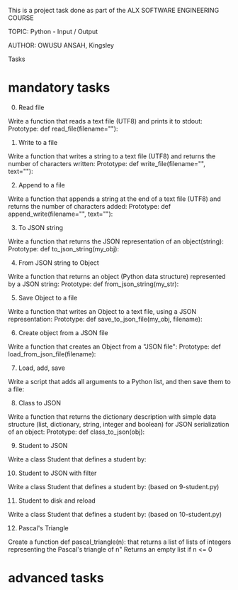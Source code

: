 This is a project task done as part of the ALX SOFTWARE ENGINEERING COURSE

TOPIC: Python - Input / Output

AUTHOR: OWUSU ANSAH, Kingsley

Tasks

# mandatory tasks

0. Read file

Write a function that reads a text file (UTF8) and prints it to stdout:
Prototype: def read_file(filename=""):

1. Write to a file

Write a function that writes a string to a text file (UTF8) and returns the number of characters written:
Prototype: def write_file(filename="", text=""):

2. Append to a file

Write a function that appends a string at the end of a text file (UTF8) and returns the number of characters added:
Prototype: def append_write(filename="", text=""):

3. To JSON string

Write a function that returns the JSON representation of an object(string):
Prototype: def to_json_string(my_obj):

4. From JSON string to Object

Write a function that returns an object (Python data structure) represented by a JSON string:
Prototype: def from_json_string(my_str):

5. Save Object to a file

Write a function that writes an Object to a text file, using a JSON representation:
Prototype: def save_to_json_file(my_obj, filename):

6. Create object from a JSON file

Write a function that creates an Object from a "JSON file":
Prototype: def load_from_json_file(filename):

7. Load, add, save

Write a script that adds all arguments to a Python list, and then save them to a file:

8. Class to JSON

Write a function that returns the dictionary description with simple data structure (list, dictionary, string, integer and boolean) for JSON serialization of an object:
Prototype: def class_to_json(obj):

9. Student to JSON

Write a class Student that defines a student by:

10. Student to JSON with filter

Write a class Student that defines a student by: (based on 9-student.py)

11. Student to disk and reload

Write a class Student that defines a student by: (based on 10-student.py)

12. Pascal's Triangle

Create a function def pascal_triangle(n): that returns a list of lists of integers representing the Pascal's triangle of n"
Returns an empty list if n <= 0



# advanced tasks
